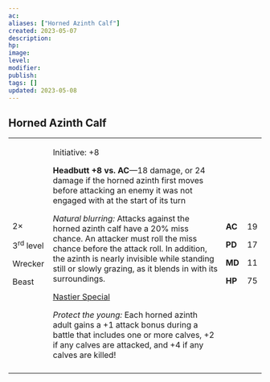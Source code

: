 ```yaml
---
ac: 
aliases: ["Horned Azinth Calf"]
created: 2023-05-07
description: 
hp: 
image: 
level: 
modifier: 
publish: 
tags: []
updated: 2023-05-08
---
```


## Horned Azinth Calf

<table>
<colgroup>
<col style="width: 16%" />
<col style="width: 72%" />
<col style="width: 5%" />
<col style="width: 5%" />
</colgroup>
<tbody>
<tr class="odd">
<td><p>2×</p>
<p>3<sup>rd</sup> level</p>
<p>Wrecker</p>
<p>Beast</p></td>
<td><p>Initiative: +8</p>
<p><strong>Headbutt +8 vs. AC</strong>—18 damage, or 24 damage if the
horned azinth first moves before attacking an enemy it was not engaged
with at the start of its turn</p>
<p><em>Natural blurring:</em> Attacks against the horned azinth calf
have a 20% miss chance. An attacker must roll the miss chance before the
attack roll. In addition, the azinth is nearly invisible while standing
still or slowly grazing, as it blends in with its surroundings.</p>
<p><u>Nastier Special</u></p>
<p><em>Protect the young:</em> Each horned azinth adult gains a +1
attack bonus during a battle that includes one or more calves, +2 if any
calves are attacked, and +4 if any calves are killed!</p></td>
<td><p><strong>AC</strong></p>
<p><strong>PD</strong></p>
<p><strong>MD</strong></p>
<p><strong>HP</strong></p></td>
<td><p>19</p>
<p>17</p>
<p>11</p>
<p>75</p></td>
</tr>
<tr class="even">
<td></td>
<td></td>
<td></td>
<td></td>
</tr>
</tbody>
</table>
